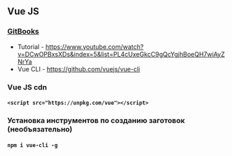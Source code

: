 ## Vue JS

### [GitBooks](https://nikeweke.gitbooks.io/vuejs-3-in-1/content/)

* Tutorial - https://www.youtube.com/watch?v=DCwOPBxsXDs&index=5&list=PL4cUxeGkcC9gQcYgjhBoeQH7wiAyZNrYa
* Vue CLI - https://github.com/vuejs/vue-cli


### Vue JS cdn
#### `<script src="https://unpkg.com/vue"></script>`


### Установка инструментов по созданию заготовок (необъязательно)
#### `npm i vue-cli -g`

